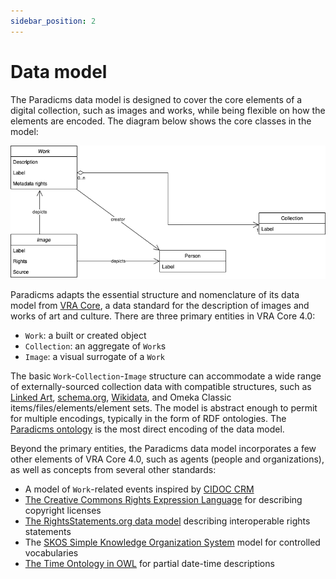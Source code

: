 ```yaml
---
sidebar_position: 2
---
```


# Data model

The Paradicms data model is designed to cover the core elements of a digital collection, such as images and works, while being flexible on how the elements are encoded.  The diagram below shows the core classes in the model:

![Overview of the Paradicms data model](data-model-classes.png)

Paradicms adapts the essential structure and nomenclature of its data model from [VRA Core](https://www.loc.gov/standards/vracore/), a data standard for the description of images and works of art and culture.  There are three primary entities in VRA Core 4.0:
* `Work`: a built or created object
* `Collection`: an aggregate of `Work`s 
* `Image`: a visual surrogate of a `Work`

The basic `Work`-`Collection`-`Image` structure can accommodate a wide range of externally-sourced collection data with compatible structures, such as [Linked Art](https://linked.art/),
[schema.org](https://schema.org/), [Wikidata](https://wikidata.org/), and Omeka Classic items/files/elements/element sets. The model is abstract enough to permit for multiple encodings, typically in the form of RDF ontologies. The [Paradicms ontology](/docs/reference/ontology) is the most direct encoding of the data model.

Beyond the primary entities, the Paradicms data model incorporates a few other elements of VRA Core 4.0, such as agents (people and organizations), as well as concepts from several other standards:

* A model of `Work`-related events inspired by [CIDOC CRM](https://www.cidoc-crm.org/)
* [The Creative Commons Rights Expression Language](https://creativecommons.org/ns) for describing copyright licenses
* [The RightsStatements.org data model](https://github.com/rightsstatements/data-model) describing interoperable rights statements
* The [SKOS Simple Knowledge Organization System](https://www.w3.org/2004/02/skos/) model for controlled vocabularies
* [The Time Ontology in OWL](https://www.w3.org/TR/owl-time/) for partial date-time descriptions
